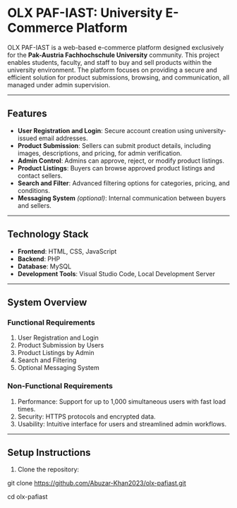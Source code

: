 ﻿# **OLX PAF-IAST: University E-Commerce Platform**

OLX PAF-IAST is a web-based e-commerce platform designed exclusively for the **Pak-Austria Fachhochschule University** community. This project enables students, faculty, and staff to buy and sell products within the university environment. The platform focuses on providing a secure and efficient solution for product submissions, browsing, and communication, all managed under admin supervision.

---

## **Features**

- **User Registration and Login**:
  Secure account creation using university-issued email addresses.
- **Product Submission**:
  Sellers can submit product details, including images, descriptions, and pricing, for admin verification.
- **Admin Control**:
  Admins can approve, reject, or modify product listings.
- **Product Listings**:
  Buyers can browse approved product listings and contact sellers.
- **Search and Filter**:
  Advanced filtering options for categories, pricing, and conditions.
- **Messaging System** *(optional)*:
  Internal communication between buyers and sellers.

---

## **Technology Stack**

- **Frontend**: HTML, CSS, JavaScript
- **Backend**: PHP
- **Database**: MySQL
- **Development Tools**: Visual Studio Code, Local Development Server

---

## **System Overview**

### **Functional Requirements**

1. User Registration and Login
2. Product Submission by Users
3. Product Listings by Admin
4. Search and Filtering
5. Optional Messaging System

### **Non-Functional Requirements**

1. Performance: Support for up to 1,000 simultaneous users with fast load times.
2. Security: HTTPS protocols and encrypted data.
3. Usability: Intuitive interface for users and streamlined admin workflows.

---

## **Setup Instructions**

1. Clone the repository:

git clone <https://github.com/Abuzar-Khan2023/olx-pafiast.git>

cd olx-pafiast
